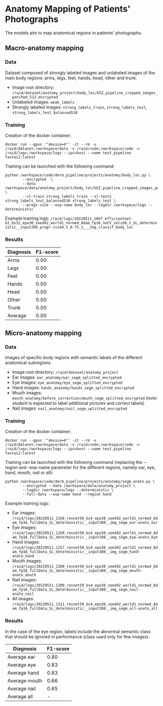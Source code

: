 # Anatomy Mapping of Patients' Photographs
The models aim to map anatomical regions in patients' photographs.

## Macro-anatomy mapping
### Data
Dataset composed of strongly labeled images and unlabeled images of the main body regions: arms, legs, feet, hands, head, other and trunk.
* Image root directory: `/raid/dataset/anatomy_project/body_loc/USZ_pipeline_cropped_images_patched_512_encrypted`
* Unlabeled images: `weak_labels`
* Strongly labeled images: `strong_labels_train`, `strong_labels_test`, `strong_labels_test_balanced510`

### Training
Creation of the docker container:
```
docker run --gpus '"device=4"' -it --rm -v /raid/dataset:/workspace/data -v /raid/code:/workspace/code -v /raid/logs:/workspace/logs --ipc=host --name test_pipeline fastai2:latest
```
Training can be launched with the following command:
```
python /workspace/code/derm_pipeline/projects/anatomy/body_loc.py \
        --encrypted  \
        --data /workspace/data/anatomy_project/body_loc/USZ_pipeline_cropped_images_patched_512_encrypted \
        --sl-train strong_labels_train --sl-tests strong_labels_test_balanced510 strong_labels_test \
        --progr-size --exp-name body_loc --logdir /workspace/logs --deterministic
```
Example training logs: `/raid/logs/20220511_1047_efficientnet-b2_bs32_epo30_seed42_world1_normed_Adam_fp16_noCV_valid0.2_SL_deterministic__input260_progr-size0.5_0.75_1___img_classif_body_loc`

### Results
| Diagnosis | F1-score |
|-----------|----------|
| Arms      | 0.00     |
| Legs      | 0.00     |
| Feet      | 0.00     |
| Hands     | 0.00     |
| Head      | 0.00     |
| Other     | 0.00     |
| Trunk     | 0.00     |
| Average   | 0.00     |

## Micro-anatomy mapping
### Data
Images of specific body regions with semantic labels of the different anatomical subregions.
* Image root directory: `/raid/dataset/anatomy_project`
* Ear images: `ear_anatomy/ear_segm_splitted_encrypted`
* Eye images: `eye_anatomy/eye_segm_splitted_encrypted`
* Hand images: `hands_anatomy/hands_segm_splitted_encrypted`
* Mouth images: `mouth_anatomy/before_correction/mouth_segm_splitted_encrypted` (note: student is expected to label additional pictures and correct labels)
* Nail images: `nail_anatomy/nail_segm_splitted_encrypted`

### Training
Creation of the docker container:
```
docker run --gpus '"device=4"' -it --rm -v /raid/dataset:/workspace/data -v /raid/code:/workspace/code -v /raid/logs:/workspace/logs --ipc=host --name test_pipeline fastai2:latest
```
Training can be launched with the following command (replacing the --region and -exp-name parameter for the different regions, namely ear, eye, hand, mouth, nail or all):
```
python /workspace/code/derm_pipeline/projects/anatomy/segm_anato.py \
        --encrypted --data /workspace/data/anatomy_project \
        --logdir /workspace/logs --deterministic \
        --full-data --exp-name hand --region hand
```
Example training logs:
* Ear images: `/raid/logs/20220511_1158_resnet50_bs4_epo30_seed42_world1_normed_Adam_fp16_fullData_SL_deterministic__input380__img_segm_ear-anato_ear`
* Eye images: `/raid/logs/20220511_1159_resnet50_bs4_epo30_seed42_world1_normed_Adam_fp16_fullData_SL_deterministic__input380__img_segm_eye-anato_eye`
* Hand images: `/raid/logs/20220511_1157_resnet50_bs4_epo30_seed42_world1_normed_Adam_fp16_fullData_SL_deterministic__input380__img_segm_hand-anato_hand`
* Mouth images: `/raid/logs/20220511_1200_resnet50_bs4_epo30_seed42_world1_normed_Adam_fp16_fullData_SL_deterministic__input380__img_segm_mouth-anato_mouth`
* Nail images: `/raid/logs/20220511_1200_resnet50_bs4_epo30_seed42_world1_normed_Adam_fp16_fullData_SL_deterministic__input380__img_segm_nail-anato_nail`
* All images: `/raid/logs/20220511_1311_resnet50_bs4_epo30_seed42_world1_normed_Adam_fp16_fullData_SL_deterministic__input380__img_segm_all-anato_all`

### Results
In the case of the eye region, labels include the abnormal semantic class that should be ignored in performance (class used only for few images).

| Diagnosis        | F1-score |
|------------------|----------|
| Average ear      | 0.80     |
| Average eye      | 0.83     |
| Average hand     | 0.83     |
| Average mouth    | 0.66     |
| Average nail     | 0.65     |
| Average all      | -        |

